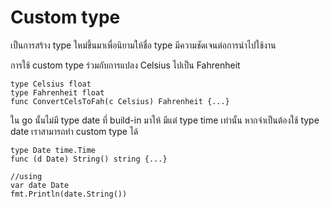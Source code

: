 # Custom type

เป็นการสร้าง type ใหม่ขึ้นมาเพื่อนิยามให้ชื่อ type มีความชัดเจนต่อการนำไปใช้งาน 


การใช้ custom type ร่วมกับการแปลง Celsius ไปเป็น Fahrenheit 

    type Celsius float
    type Fahrenheit float
    func ConvertCelsToFah(c Celsius) Fahrenheit {...}


ใน go นั้นไม่มี type date ที่ build-in มาให้ มีแต่ type time เท่านั้น หากจำเป็นต้องใช้ type date เราสามารถทำ custom type ได้

    type Date time.Time
    func (d Date) String() string {...}

    //using
    var date Date
    fmt.Println(date.String())
